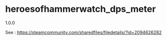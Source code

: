 # heroesofhammerwatch_dps_meter

1.0.0

See : https://steamcommunity.com/sharedfiles/filedetails/?id=2094626282
